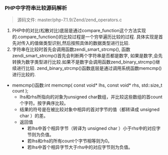 ### PHP中字符串比较源码解析
> 源码文件: master/php-7.1.9/Zend/zend_operators.c

1. PHP中的对比(松散对比)底层是通过compare_function这个方法实现的.compare_function()的比较过程是一个穷举遍历比较的过程.
具体实现是首先对传入的值做类型识别,然后按照具体的数据类型进行比较.
2. 字符串在比较时首先会调用函数zendi_smart_strcmp(), 函数zendi_smart_strcmp()首先会判断两个字符串是否都是数字,
如果是数字,会先转换为数字类型进行比较.如果不是数字会调用函数zend_binary_strcmp()继续进行比较.
zend_binary_strcmp()函数底层是通过调用系统函数memcmp()进行比较的.
* memcmp()函数:int memcmp( const void* lhs, const void* rhs, std::size_t count );
    - lhs和rhs所指向的对象为unsigned char数组，并比较这些数组的首count个字符。按字典序比较。
    - 结果的符号是在被比较对象中相异的首对字节的值（都转译成 unsigned char ）的差。
    - 返回值
        + 若lhs中首个相异字节（转译为 unsigned char ）小于rhs中的对应字节则为负值。
        + 若lhs和rhs的所有count个字节相等则为0​。
        + 若lhs中首个相异字节大于rhs中的对应字节则为负值。